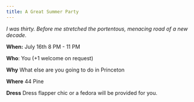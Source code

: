 ```yaml
---
title: A Great Summer Party
---
```

_I was thirty. Before me stretched the portentous, menacing road of a new decade._

[](https://user-images.githubusercontent.com/7445414/178367612-1320ed9b-9062-4dea-bf61-c623ce92fa0b.png)

**When:** July 16th 8 PM - 11 PM

**Who**: You (+1 welcome on request)

**Why** What else are you going to do in Princeton

**Where** 44 Pine

**Dress** Dress flapper chic or a fedora will be provided for you.  
